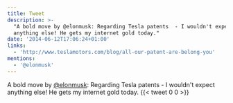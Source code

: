 ```yaml
---
title: Tweet
description: >-
  "A bold move by @elonmusk: Regarding Tesla patents  - I wouldn't expect
  anything else! He gets my internet gold today."
date: '2014-06-12T17:06:24+01:00'
links:
  - 'http://www.teslamotors.com/blog/all-our-patent-are-belong-you'
mentions:
  - '@elonmusk'
---
```

A bold move by [@elonmusk](https://twitter.com/@elonmusk): Regarding Tesla patents  - I wouldn't expect anything else! He gets my internet gold today.
      {{< tweet 0 0 >}}
    
